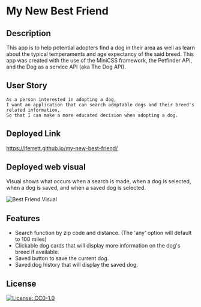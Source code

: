 # My New Best Friend

## Description
This app is to help potential adopters find a dog in their area as well as learn about the typical temperaments and age expectancy of the said breed. This app was created with the use of the MiniCSS framework, the Petfinder API, and the Dog as a service API (aka The Dog API).

## User Story

```
As a person interested in adopting a dog,
I want an application that can search adoptable dogs and their breed's related information,
So that I can make a more educated decision when adopting a dog.
```

## Deployed Link
https://lferrett.github.io/my-new-best-friend/

## Deployed web visual
Visual shows what occurs when a search is made, when a dog is selected, when a dog is saved, and when a saved dog is selected.

![Best Friend Visual](assets/images/web-visual.gif)

## Features
* Search function by zip code and distance. (The 'any' option will default to 100 miles)
* Clickable dog cards that will display more information on the dog's breed if available.
* Saved button to save the current dog.
* Saved dog history that will display the saved dog.

## License
[![License: CC0-1.0](https://img.shields.io/badge/License-CC0%201.0-blue.svg)](./LICENSE)
